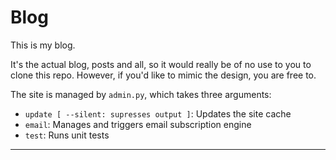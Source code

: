 Blog
====

This is my blog.

It's the actual blog, posts and all, so it would really be of no use to you to clone this repo.
However, if you'd like to mimic the design, you are free to.

The site is managed by ```admin.py```, which takes three arguments:

* ```update [ --silent: supresses output ]```: Updates the site cache
* ```email```: Manages and triggers email subscription engine
* ```test```: Runs unit tests

***


